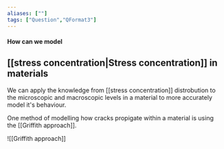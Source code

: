 ```yaml
---
aliases: [""]
tags: ["Question","QFormat3"]
---
```


#### How can we model
## [[stress concentration|Stress concentration]] in materials

We can apply the knowledge from [[stress concentration]] distrobution to the microscopic and macroscopic levels in a material to more accurately model it's behaviour.

One method of modelling how cracks propigate within a material is using the [[Griffith approach]].

![[Griffith approach]]